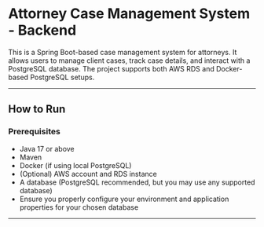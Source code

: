# Attorney Case Management System - Backend

This is a Spring Boot-based case management system for attorneys. It allows users to manage client cases, track case details, and interact with a PostgreSQL database. The project supports both AWS RDS and Docker-based PostgreSQL setups.

---

## How to Run

### Prerequisites

- Java 17 or above
- Maven
- Docker (if using local PostgreSQL)
- (Optional) AWS account and RDS instance
- A database (PostgreSQL recommended, but you may use any supported database)
- Ensure you properly configure your environment and application properties for your chosen database

---
